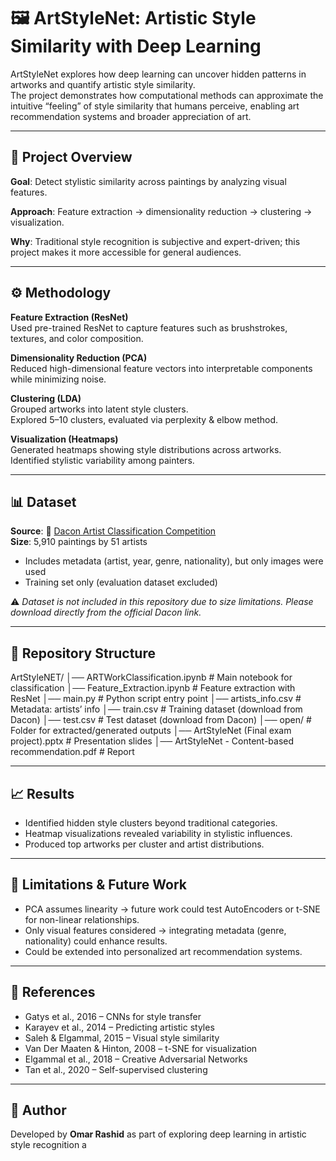 # 🖼️ ArtStyleNet: Artistic Style Similarity with Deep Learning

ArtStyleNet explores how deep learning can uncover hidden patterns in artworks and quantify artistic style similarity.  
The project demonstrates how computational methods can approximate the intuitive “feeling” of style similarity that humans perceive, enabling art recommendation systems and broader appreciation of art.

---

## 📌 Project Overview

**Goal**: Detect stylistic similarity across paintings by analyzing visual features.  

**Approach**: Feature extraction → dimensionality reduction → clustering → visualization.  

**Why**: Traditional style recognition is subjective and expert-driven; this project makes it more accessible for general audiences.

---

## ⚙️ Methodology

**Feature Extraction (ResNet)**  
Used pre-trained ResNet to capture features such as brushstrokes, textures, and color composition.  

**Dimensionality Reduction (PCA)**  
Reduced high-dimensional feature vectors into interpretable components while minimizing noise.  

**Clustering (LDA)**  
Grouped artworks into latent style clusters.  
Explored 5–10 clusters, evaluated via perplexity & elbow method.  

**Visualization (Heatmaps)**  
Generated heatmaps showing style distributions across artworks.  
Identified stylistic variability among painters.

---

## 📊 Dataset

**Source**: 🎨 [Dacon Artist Classification Competition](https://dacon.io/en/competitions/official/236006/data)  
**Size**: 5,910 paintings by 51 artists  
- Includes metadata (artist, year, genre, nationality), but only images were used  
- Training set only (evaluation dataset excluded)  

⚠️ *Dataset is not included in this repository due to size limitations. Please download directly from the official Dacon link.*

---

## 📂 Repository Structure

ArtStyleNET/
│── ARTWorkClassification.ipynb # Main notebook for classification
│── Feature_Extraction.ipynb # Feature extraction with ResNet
│── main.py # Python script entry point
│── artists_info.csv # Metadata: artists’ info
│── train.csv # Training dataset (download from Dacon)
│── test.csv # Test dataset (download from Dacon)
│── open/ # Folder for extracted/generated outputs
│── ArtStyleNet (Final exam project).pptx # Presentation slides
│── ArtStyleNet - Content-based recommendation.pdf # Report

---

## 📈 Results

- Identified hidden style clusters beyond traditional categories.  
- Heatmap visualizations revealed variability in stylistic influences.  
- Produced top artworks per cluster and artist distributions.  

---

## 🧩 Limitations & Future Work

- PCA assumes linearity → future work could test AutoEncoders or t-SNE for non-linear relationships.  
- Only visual features considered → integrating metadata (genre, nationality) could enhance results.  
- Could be extended into personalized art recommendation systems.  

---

## 📑 References

- Gatys et al., 2016 – CNNs for style transfer  
- Karayev et al., 2014 – Predicting artistic styles  
- Saleh & Elgammal, 2015 – Visual style similarity  
- Van Der Maaten & Hinton, 2008 – t-SNE for visualization  
- Elgammal et al., 2018 – Creative Adversarial Networks  
- Tan et al., 2020 – Self-supervised clustering  

---

## 🙋 Author

Developed by **Omar Rashid** as part of exploring deep learning in artistic style recognition a
